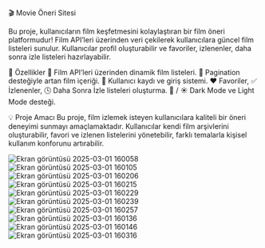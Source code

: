 🎬 Movie Öneri Sitesi

Bu proje, kullanıcıların film keşfetmesini kolaylaştıran bir film öneri platformudur!
Film API’leri üzerinden veri çekilerek kullanıcılara güncel film listeleri sunulur.
Kullanıcılar profil oluşturabilir ve favoriler, izlenenler, daha sonra izle listeleri hazırlayabilir.

🚀 Özellikler
🎥 Film API’leri üzerinden dinamik film listeleri.
📄 Pagination desteğiyle artan film içeriği.
👤 Kullanıcı kaydı ve giriş sistemi.
❤️ Favoriler, ✅ İzlenenler, 🕓 Daha Sonra İzle listeleri oluşturma.
🌙 / ☀️ Dark Mode ve Light Mode desteği.

💡 Proje Amacı
Bu proje, film izlemek isteyen kullanıcılara kaliteli bir öneri deneyimi sunmayı amaçlamaktadır.
Kullanıcılar kendi film arşivlerini oluşturabilir, favori ve izlenen listelerini yönetebilir, farklı temalarla kişisel kullanım konforunu artırabilir.


![Ekran görüntüsü 2025-03-01 160058](https://github.com/user-attachments/assets/c5b3e506-27f2-4773-803f-ec20871fc2ae)
![Ekran görüntüsü 2025-03-01 160105](https://github.com/user-attachments/assets/a0e793e0-24fe-45d4-b2a4-e23e8644dad6)
![Ekran görüntüsü 2025-03-01 160206](https://github.com/user-attachments/assets/03cd9a8e-11a3-4bc5-8242-c9902d923ada)
![Ekran görüntüsü 2025-03-01 160215](https://github.com/user-attachments/assets/9a771cc0-9369-4121-9ad2-57cd89721184)
![Ekran görüntüsü 2025-03-01 160229](https://github.com/user-attachments/assets/0c061812-6b49-4c38-a9ad-3e41bc15dde0)
![Ekran görüntüsü 2025-03-01 160239](https://github.com/user-attachments/assets/b16734e6-05c8-4b12-8ea2-c0920284c7db)
![Ekran görüntüsü 2025-03-01 160257](https://github.com/user-attachments/assets/ce30151c-d9b2-491e-b85e-479239786a46)
![Ekran görüntüsü 2025-03-01 160136](https://github.com/user-attachments/assets/6f4cd345-dbb9-4125-807e-9d28ca015289)
![Ekran görüntüsü 2025-03-01 160146](https://github.com/user-attachments/assets/0d07562a-4918-45a1-8d6f-acb14e8ff0dc)
![Ekran görüntüsü 2025-03-01 160316](https://github.com/user-attachments/assets/2ef1cc50-3709-4892-89fe-17b4ecff9a54)
